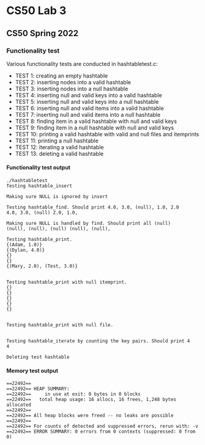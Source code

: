 # CS50 Lab 3
## CS50 Spring 2022

### Functionality test

Various functionality tests are conducted in hashtabletest.c: 

* TEST 1: creating an empty hashtable
* TEST 2: inserting nodes into a valid hashtable
* TEST 3: inserting nodes into a null hashtable
* TEST 4: inserting null and valid keys into a valid hashtable
* TEST 5: inserting null and valid keys into a null hashtable
* TEST 6: inserting null and valid items into a valid hashtable
* TEST 7: inserting null and valid items into a null hashtable
* TEST 8: finding item in a valid hashtable with null and valid keys
* TEST 9: finding item in a null hashtable with null and valid keys
* TEST 10: printing a valid hashtable with valid and null files and itemprints
* TEST 11: printing a null hashtable
* TEST 12: iterating a valid hashtable
* TEST 13: deleting a valid hashtable




#### Functionality test output
```
./hashtabletest
Testing hashtable_insert

Making sure NULL is ignored by insert

Testing hashtable_find. Should print 4.0, 3.0, (null), 1.0, 2.0
4.0, 3.0, (null) 2.0, 1.0, 

Making sure NULL is handled by find. Should print all (null)
(null), (null), (null) (null), (null), 

Testing hashtable_print.
{(Adam, 1.0)}
{(Dylan, 4.0)}
{}
{}
{(Mary, 2.0), (Test, 3.0)}


Testing hashtable_print with null itemprint.
{}
{}
{}
{}
{}


Testing hashtable_print with null file.


Testing hashtable_iterate by counting the key pairs. Should print 4
4

Deleting test hashtable
```

#### Memory test output
```
==22492== 
==22492== HEAP SUMMARY:
==22492==     in use at exit: 0 bytes in 0 blocks
==22492==   total heap usage: 16 allocs, 16 frees, 1,248 bytes allocated
==22492== 
==22492== All heap blocks were freed -- no leaks are possible
==22492== 
==22492== For counts of detected and suppressed errors, rerun with: -v
==22492== ERROR SUMMARY: 0 errors from 0 contexts (suppressed: 0 from 0)
```
